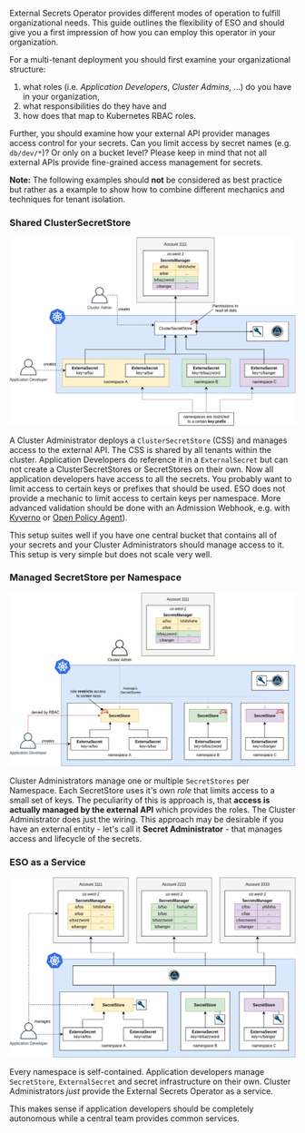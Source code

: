 External Secrets Operator provides different modes of operation to fulfill
organizational needs. This guide outlines the flexibility of ESO and should give
you a first impression of how you can employ this operator in your organization.

For a multi-tenant deployment you should first examine your organizational
structure:

1. what roles (i.e. *Application Developers*, *Cluster Admins*, ...) do you have
   in your organization,
2. what responsibilities do they have and
3. how does that map to Kubernetes RBAC roles.

Further, you should examine how your external API provider manages access
control for your secrets. Can you limit access by secret names (e.g.
`db/dev/*`)? Or only on a bucket level? Please keep in mind that not all
external APIs provide fine-grained access management for secrets.

**Note:** The following examples should **not** be considered as best practice
but rather as a example to show how to combine different mechanics and
techniques for tenant isolation.

### Shared ClusterSecretStore

![Shared CSS](../pictures/diagrams-multi-tenancy-shared.png)

A Cluster Administrator deploys a `ClusterSecretStore` (CSS) and manages access
to the external API. The CSS is shared by all tenants within the cluster.
Application Developers do reference it in a `ExternalSecret` but can not create
a ClusterSecretStores or SecretStores on their own. Now all application
developers have access to all the secrets. You probably want to limit access to
certain keys or prefixes that should be used. ESO does not provide a mechanic
to limit access to certain keys per namespace. More advanced validation should be
done with an Admission Webhook, e.g. with [Kyverno](https://kyverno.io/) or
[Open Policy Agent](https://www.openpolicyagent.org/)).

This setup suites well if you have one central bucket that contains all of your
secrets and your Cluster Administrators should manage access to it. This setup
is very simple but does not scale very well.

### Managed SecretStore per Namespace

![Shared CSS](../pictures/diagrams-multi-tenancy-managed-store.png)

Cluster Administrators manage one or multiple `SecretStores` per Namespace. Each
SecretStore uses it's own *role* that limits access to a small set of keys. The
peculiarity of this is approach is, that **access is actually managed by the
external API** which provides the roles. The Cluster Administrator does just the
wiring. This approach may be desirable if you have an external entity - let's
call it **Secret Administrator** - that manages access and lifecycle of the
secrets.


### ESO as a Service
![Shared CSS](../pictures/diagrams-multi-tenancy-self-service.png)

Every namespace is self-contained. Application developers manage `SecretStore`,
`ExternalSecret` and secret infrastructure on their own. Cluster Administrators
*just* provide the External Secrets Operator as a service.

This makes sense if application developers should be completely autonomous while
a central team provides common services.
